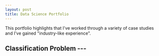 ```yaml
---
layout: post
title: Data Science Portfolio
---
```


This portfolio highlights that I've worked through a variety of case studies and I've gained "industry-like experience". 

## Classification Problem ---

